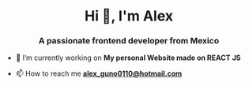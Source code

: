 <h1 align="center">Hi 👋, I'm Alex</h1>
<h3 align="center">A passionate frontend developer from Mexico</h3>

- 🔭 I’m currently working on **My personal Website made on REACT JS**

- 📫 How to reach me **alex_guno0110@hotmail.com**


<p align="left">
</p>

